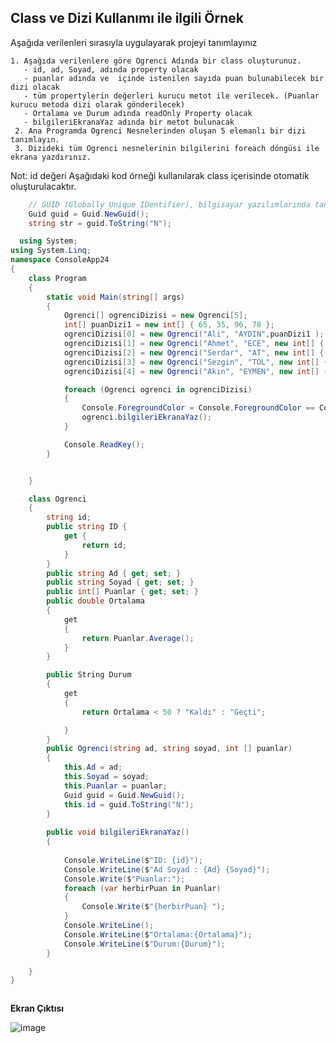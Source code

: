 ## Class ve Dizi Kullanımı ile ilgili Örnek ##

Aşağıda verilenleri sırasıyla uygulayarak projeyi  tanımlayınız

    1. Aşağıda verilenlere göre Ogrenci Adında bir class oluşturunuz.
       - id, ad, Soyad, adında property olacak
       - puanlar adında ve  içinde istenilen sayıda puan bulunabilecek bir dizi olacak
       - tüm propertylerin değerleri kurucu metot ile verilecek. (Puanlar kurucu metoda dizi olarak gönderilecek)
       - Ortalama ve Durum adında readOnly Property olacak
       - bilgileriEkranaYaz adında bir metot bulunacak
     2. Ana Programda Ogrenci Nesnelerinden oluşan 5 elemanlı bir dizi tanımlayın.
     3. Dizideki tüm Ogrenci nesnelerinin bilgilerini foreach döngüsi ile ekrana yazdırınız.

Not: id değeri Aşağıdaki kod örneği kullanılarak class içerisinde otomatik oluşturulacaktır.

```csharp
    // GUID (Globally Unique IDentifier), bilgisayar yazılımlarında tanımlayıcı olarak kullanılan benzersiz bir referans numarasıdır. 
    Guid guid = Guid.NewGuid();
    string str = guid.ToString("N");
```

```csharp
  using System;
using System.Linq;
namespace ConsoleApp24
{
    class Program
    {
        static void Main(string[] args)
        {
            Ogrenci[] ogrenciDizisi = new Ogrenci[5];
            int[] puanDizi1 = new int[] { 65, 35, 96, 78 };
            ogrenciDizisi[0] = new Ogrenci("Ali", "AYDIN",puanDizi1 );
            ogrenciDizisi[1] = new Ogrenci("Ahmet", "ECE", new int[] { 20, 35, 96, 78,15 });
            ogrenciDizisi[2] = new Ogrenci("Serdar", "AT", new int[] { 65,  78, 96 });
            ogrenciDizisi[3] = new Ogrenci("Sezgin", "TOL", new int[] { 65, 35, 96, 78, 96,52});
            ogrenciDizisi[4] = new Ogrenci("Akın", "EYMEN", new int[] { 78, 96 });

            foreach (Ogrenci ogrenci in ogrenciDizisi)
            {
                Console.ForegroundColor = Console.ForegroundColor == ConsoleColor.White? ConsoleColor.Red : ConsoleColor.White;
                ogrenci.bilgileriEkranaYaz();
            }

            Console.ReadKey();
        }


    }

    class Ogrenci
    {
        string id;
        public string ID { 
            get {
                return id;
            }
        }
        public string Ad { get; set; }
        public string Soyad { get; set; }
        public int[] Puanlar { get; set; }
        public double Ortalama
        {
            get
            {
                return Puanlar.Average();
            }
        }

        public String Durum
        {
            get
            {
                return Ortalama < 50 ? "Kaldı" : "Geçti";

            }
        }
        public Ogrenci(string ad, string soyad, int [] puanlar)
        {
            this.Ad = ad;
            this.Soyad = soyad;
            this.Puanlar = puanlar;
            Guid guid = Guid.NewGuid();
            this.id = guid.ToString("N");
        }
        
        public void bilgileriEkranaYaz()
        {
            
            Console.WriteLine($"ID: {id}");
            Console.WriteLine($"Ad Soyad : {Ad} {Soyad}");
            Console.Write($"Puanlar:");
            foreach (var herbirPuan in Puanlar)
            {
                Console.Write($"{herbirPuan} ");
            }
            Console.WriteLine();
            Console.WriteLine($"Ortalama:{Ortalama}");
            Console.WriteLine($"Durum:{Durum}");
        }

    }
}



```

**Ekran Çıktısı**

![image](https://user-images.githubusercontent.com/28144917/147231239-00c238f0-59d9-44e0-a516-102ba75abe29.png)
